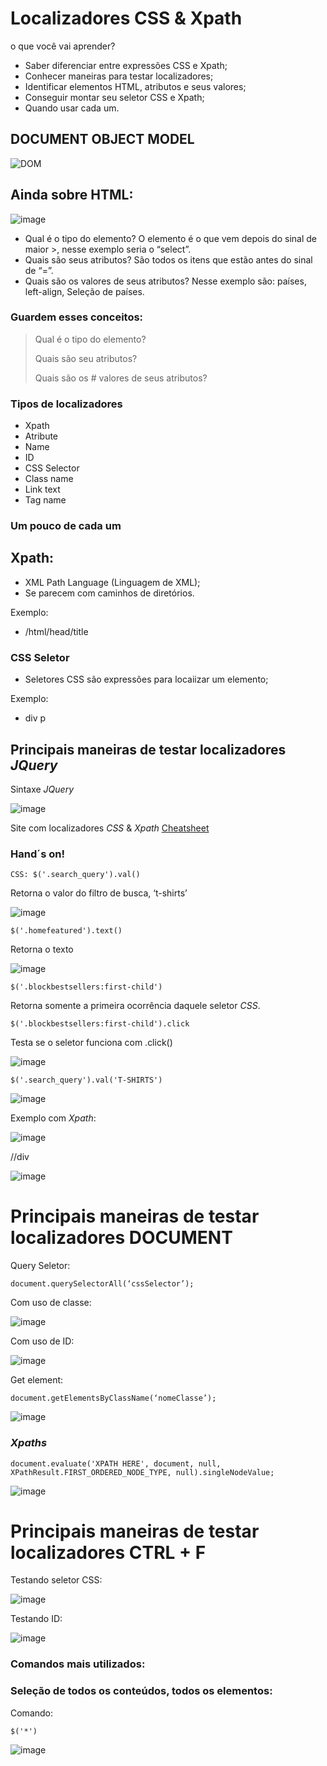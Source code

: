 # Localizadores CSS & Xpath

o que você vai aprender?

- Saber diferenciar entre expressões CSS e Xpath;
- Conhecer maneiras para testar localizadores;
- Identificar elementos HTML, atributos e seus valores;
- Conseguir montar seu seletor CSS e Xpath;
- Quando usar cada um.

## DOCUMENT OBJECT MODEL

![DOM](https://github.com/Fabricioperrone/Localizadores-css-e-xpath/assets/69866913/95108ce2-2ef7-47cd-b720-68d88b0a618b)


## Ainda sobre HTML:
![image](https://github.com/Fabricioperrone/Localizadores-css-e-xpath/assets/69866913/98077169-7194-4ad9-abf1-a4c754f7d290)


-	Qual é o tipo do elemento? O elemento é o que vem depois do sinal de maior >, nesse exemplo seria o “select”.
-	Quais são seus atributos? São todos os itens que estão antes do sinal de “=”.
-	Quais são os valores de seus atributos? Nesse exemplo são: países, left-align, Seleção de países.


### Guardem esses conceitos:

>  Qual é o tipo do elemento?
> 
>  Quais são seu atributos?
> 
>  Quais são os # valores de seus atributos?

### Tipos de localizadores
- Xpath
- Atribute
- Name
- ID
- CSS Selector
- Class name
- Link text
- Tag name

### Um pouco de cada um
## Xpath:
- XML Path Language (Linguagem de XML);
- Se parecem com caminhos de diretórios.
  
Exemplo:
  - /html/head/title
### CSS Seletor
- Seletores CSS são expressões para locaiizar um elemento;

Exemplo:
  - div p


## Principais maneiras de testar localizadores _JQuery_

Sintaxe _JQuery_

![image](https://github.com/Fabricioperrone/Localizadores-css-e-xpath/assets/69866913/08731438-ba4d-4217-a193-63294020d2b5)


Site com localizadores _CSS_ & _Xpath_ [Cheatsheet](https://devhints.io/xpath)
 
### Hand´s on!
```
CSS: $('.search_query').val()
``` 
Retorna o valor do filtro de busca, ‘t-shirts’

![image](https://github.com/Fabricioperrone/Localizadores-css-e-xpath/assets/69866913/60338f49-1c15-4ae4-a77f-d54dfe3a62d8)

```
$('.homefeatured').text()
```
Retorna o texto

![image](https://github.com/Fabricioperrone/Localizadores-css-e-xpath/assets/69866913/d117d296-adc9-4d67-8624-5df9f86e5770)

```
$('.blockbestsellers:first-child')
```
Retorna somente a primeira ocorrência daquele seletor _CSS_.

```
$('.blockbestsellers:first-child').click
```
Testa se o seletor funciona com .click()

![image](https://github.com/Fabricioperrone/Localizadores-css-e-xpath/assets/69866913/ee2d67c5-a377-4b0b-ace1-d3fc0a7296b6)


```
$('.search_query').val('T-SHIRTS')
```

![image](https://github.com/Fabricioperrone/Localizadores-css-e-xpath/assets/69866913/52b702e9-0fdf-4f43-a03a-a0f23e57a236)

Exemplo com _Xpath_:

![image](https://github.com/Fabricioperrone/Localizadores-css-e-xpath/assets/69866913/d2757c63-90bb-4b9b-86fa-cdccdb84700c)

//div

![image](https://github.com/Fabricioperrone/Localizadores-css-e-xpath/assets/69866913/3f74fc64-1b05-49e3-94a7-a5dbf14e4940)


# Principais maneiras de testar localizadores DOCUMENT

Query Seletor:
```
document.querySelectorAll(‘cssSelector’);
```
Com uso de classe:

![image](https://github.com/Fabricioperrone/Localizadores-css-e-xpath/assets/69866913/54658c6b-cad8-444b-901e-b141ff7d5c4a)

Com uso de ID:

![image](https://github.com/Fabricioperrone/Localizadores-css-e-xpath/assets/69866913/ad34254e-c1c6-424d-bd29-61a49b4f94fb)


Get element:
```
document.getElementsByClassName(‘nomeClasse’);
```

![image](https://github.com/Fabricioperrone/Localizadores-css-e-xpath/assets/69866913/aceefa85-907d-45a6-8f3e-b50cd80baaa3)

### _Xpaths_

```
document.evaluate('XPATH HERE', document, null, XPathResult.FIRST_ORDERED_NODE_TYPE, null).singleNodeValue;
```
![image](https://github.com/Fabricioperrone/Localizadores-css-e-xpath/assets/69866913/4440e6b4-8e89-414d-b268-ac4cab126979)

# Principais maneiras de testar localizadores CTRL + F

Testando seletor CSS:

![image](https://github.com/Fabricioperrone/Localizadores-css-e-xpath/assets/69866913/fdf93049-52ae-40ab-b652-15c900b6090b)

Testando ID:

![image](https://github.com/Fabricioperrone/Localizadores-css-e-xpath/assets/69866913/80cbe9a1-b699-401c-a504-40e856f4460c)



### Comandos mais utilizados:
### Seleção de todos os conteúdos, todos os elementos:

Comando:

```
$('*')
```

![image](https://github.com/Fabricioperrone/Localizadores-css-e-xpath/assets/69866913/28355f22-4749-47c3-8093-20e0d1ba8068)


